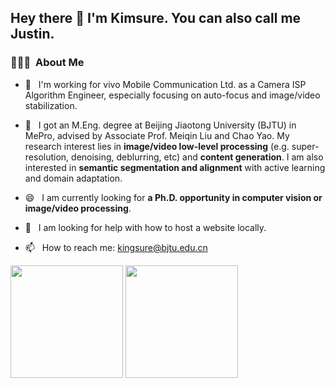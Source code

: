 <h2> Hey there 👋  I'm Kimsure. You can also call me Justin.</h2>

<h3> 👨🏻‍💻 &nbsp;About Me </h3>

- 🌱 &nbsp; I'm working for vivo Mobile Communication Ltd. as a Camera ISP Algorithm Engineer, especially focusing on auto-focus and image/video stabilization.

- 🔭 &nbsp; I got an M.Eng. degree at Beijing Jiaotong University (BJTU) in MePro, advised by Associate Prof. Meiqin Liu and Chao Yao. My research interest lies in **image/video low-level processing** (e.g. super-resolution, denoising, deblurring, etc) and **content generation**. I am also interested in **semantic segmentation and alignment** with active learning and domain adaptation.

- 😄 &nbsp; I am currently looking for **a Ph.D. opportunity in computer vision or image/video processing**.

- 🤔 &nbsp; I am looking for help with how to host a website locally.

- 📫 &nbsp; How to reach me: kingsure@bjtu.edu.cn


<p align="left"> 
  <img height="180em" src="https://github-readme-stats-eight-theta.vercel.app/api?username=Kimsure&count_private=true&theme=buefy&show_icons=true" />
  <img height="180em" src="https://github-readme-stats-eight-theta.vercel.app/api/top-langs/?username=Kimsure&theme=buefy&layout=compact" />
</p>






<!--
**Kimsure/Kimsure** is a ✨ _special_ ✨ repository because its `README.md` (this file) appears on your GitHub profile.

Here are some ideas to get you started:

- 🔭 I’m currently working on ...
- 🌱 I’m currently learning ...
- 👯 I’m looking to collaborate on ...
- 🤔 I’m looking for help with ...
- 💬 Ask me about ...
- 📫 How to reach me: ...
- 😄 Pronouns: ...
- ⚡ Fun fact: ...
-->
